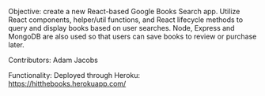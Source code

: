 Objective: create a new React-based Google Books Search app. Utilize React components, helper/util functions, and React lifecycle methods to query and display books based on user searches. Node, Express and MongoDB are also used so that users can save books to review or purchase later.

Contributors: Adam Jacobs

Functionality: Deployed through Heroku: https://hitthebooks.herokuapp.com/
